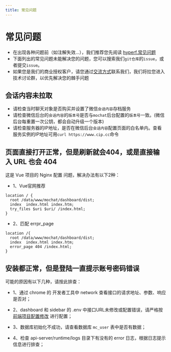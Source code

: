 ```yaml
---
title: 常见问题
---
```


# 常见问题
* 在出现各种问题前（如注解失效...），我们推荐您先阅读 [hyperf.常见问题](https://hyperf.wiki/2.0/#/zh-cn/quick-start/questions)
* 下面列出的常见问题未能解决您的问题，您可以搜索我们`git仓库`的`issue`，或者提交`issue`。
* 如果您是我们的商业授权客户，请您通过[交流方式](/introduction/communication)联系我们，我们将拉您进入技术讨论群，以优先解决您的棘手问题

## 会话内容未拉取
* 请检查当时聊天对象是否购买并设置了微信`会话内容`存档服务
* 请检查微信后台的`会话内容`的`版本号`是否与`mochat`后台配置的`版本号`一致。(微信后台每重置一次公钥，都会自动升级一个版本)
* 请检查服务器的IP地址，是否在微信后台`会话内容`配置页面的白名单内。查看服务实例的IP地址可用`curl https://www.cip.cc`命令

## 页面直接打开正常，但是刷新就会404，或是直接输入 URL 也会 404
这是 Vue 项目的 Nginx 配置 问题，解决办法有以下2种：

* 1、Vue官网推荐

```nginx
location / {
  root /data/www/mochat/dashboard/dist;
  index  index.html index.htm;
  try_files $uri $uri/ /index.html;
}
```

* 2、匹配 errpr_page
```nginx
location /{
  root /data/www/mochat/dashboard/dist;
  index  index.html index.htm;
  error_page 404 /index.html;
}
```

## 安装都正常，但是登陆一直提示账号密码错误

可能的原因有以下几种，请按此排查：
* 1、通过 chrome 的 开发者工具中 network 查看接口的请求地址、参数、响应是否对；

* 2、dashboard 和 sidebar 的 .env 中接口URL未修改或配置错误，请严格按 [前端项目配置修改](https://mochat.wiki/framework/config.html#%E5%89%8D%E7%AB%AF%E7%8E%AF%E5%A2%83%E5%8F%98%E9%87%8F) 进行配置；

* 3、数据库初始化不成功，请查看数据库 `mc_user` 表中是否有数据；

* 4、检查 api-server/runtime/logs 目录下有没有的 error 日志，根据日志提示信息进行排查； 



